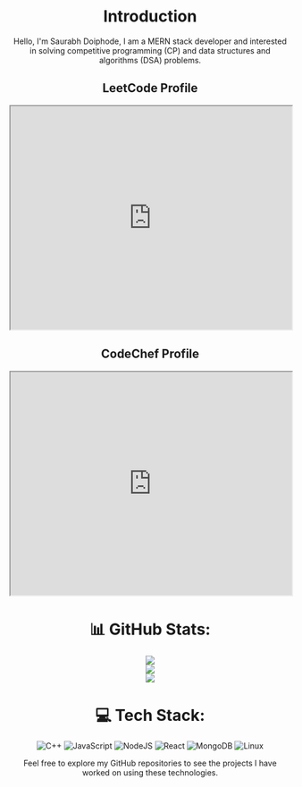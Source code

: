 <div align="center">

# Introduction

Hello, I'm Saurabh Doiphode, I am a MERN stack developer and interested in solving competitive programming (CP) and data structures and algorithms (DSA) problems.

## LeetCode Profile

<iframe src="https://leetcode.com/saurabhdoiphode1335" width="100%" height="400"></iframe>

## CodeChef Profile

<iframe src="https://www.codechef.com/users/saurabh_sd_13" width="100%" height="400"></iframe>



# 📊 GitHub Stats:
![](https://github-readme-stats.vercel.app/api?username=themonstersd13&theme=onedark&hide_border=true&include_all_commits=true&count_private=true)<br/>
![](https://github-readme-streak-stats.herokuapp.com/?user=themonstersd13&theme=onedark&hide_border=true)<br/>
![](https://github-readme-stats.vercel.app/api/top-langs/?username=themonstersd13&theme=onedark&hide_border=true&include_all_commits=true&count_private=true&layout=compact)


# 💻 Tech Stack:
![C++](https://img.shields.io/badge/c++-%2300599C.svg?style=for-the-badge&logo=c%2B%2B&logoColor=white) 
![JavaScript](https://img.shields.io/badge/javascript-%23323330.svg?style=for-the-badge&logo=javascript&logoColor=%23F7DF1E) 
![NodeJS](https://img.shields.io/badge/node.js-6DA55F?style=for-the-badge&logo=node.js&logoColor=white) 
![React](https://img.shields.io/badge/react-%2320232a.svg?style=for-the-badge&logo=react&logoColor=%2361DAFB) 
![MongoDB](https://img.shields.io/badge/MongoDB-%234ea94b.svg?style=for-the-badge&logo=mongodb&logoColor=white) 
![Linux](https://img.shields.io/badge/Linux-FCC624?style=for-the-badge&logo=linux&logoColor=black) 


Feel free to explore my GitHub repositories to see the projects I have worked on using these technologies.

</div>
